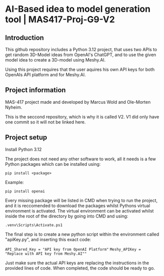 # AI-Based idea to model generation tool | MAS417-Proj-G9-V2
## Introduction
This github repository includes a Python 3.12 project, that uses two APIs to get random 3D-Model ideas from OpenAI's ChatGPT, and to use the given model idea to create a 3D-model using Meshy.AI.

Using this project requires that the user aquires his own API keys for both OpenAIs API platform and for Meshy.AI.

## Project information
MAS-417 project made and developed by Marcus Wold and Ole-Morten Nyheim.

This is the seccond repository, which is why it is called V2. V1 did only have one commit so it will not be linked here.

## Project setup
Install Python 3.12

The project does not need any other software to work, all it needs is a few Python packages which can be installed using:

`pip install <package>`

Example:

`pip install openai`

Every missing package will be listed in CMD when trying to run the project, and it is reccomended to download the packages whilst Pythons virtual environment is activated. The virtual environment can be activated whilst inside the root of the directory by going into CMD and using:

`.venv\Scripts\Activate.ps1`

The final step is to create a new python script within the environment called "apiKey.py", and inserting this exact code:

`API_Shared_Key = "API key from OpenAI Platform"`
`Meshy_APIKey = "Replace with API key from Meshy.AI""`

Just make sure the actual API keys are replacing the instructions in the provided lines of code. When completed, the code should be ready to go.




